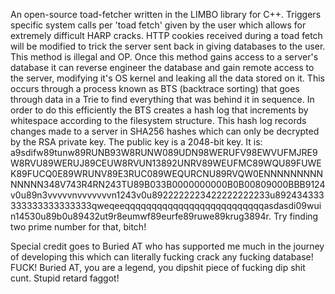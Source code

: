 An open-source toad-fetcher written in the LIMBO library for C++. Triggers specific system calls per 'toad fetch' given by the user which allows for extremely difficult HARP cracks. HTTP cookies received during a toad fetch will be modified to trick the server sent back in giving databases to the user. This method is illegal and OP. Once this method gains access to a server's database it can reverse engineer the database and gain remote access to the server, modifying it's OS kernel and leaking all the data stored on it. This occurs through a process known as BTS (backtrace sorting) that goes through data in a Trie to find everything that was behind it in sequence. In order to do this efficiently the BTS creates a hash log that increments by whitespace according to the filesystem structure. This hash log records changes made to a server in SHA256 hashes which can only be decrypted by the RSA private key. The public key is a 2048-bit key. It is: a9sdifw89tunw89RUNB93W8RUNW089UDN98WERUFV98EWVUFMJRE9W8RVU89WERUJ89CEUW8RVUN13892UNRV89WEUFMC89WQU89FUWEK89FUCQ0E89WRUNV89E3RUC089WEQURCNU89RVQW0ENNNNNNNNNNNNNN348V743R4RN243TU89B033B0000000000B0B00809000BBB9124v0u89n3vvvvvnvvvvvvvn1243v0u8922222223422222222233u892434333333333333333333qweqeeqqqqqqqqqqqqqqqqqqqqqqqqqqasdasdi09wuin14530u89b0u89432ut9r8eumwf89eurfe89ruwe89krug3894r. Try finding two prime number for that, bitch!

Special credit goes to Buried AT who has supported me much in the journey of developing this which can literally fucking crack any fucking database! FUCK! Buried AT, you are a legend, you dipshit piece of fucking dip shit cunt. Stupid retard faggot!

